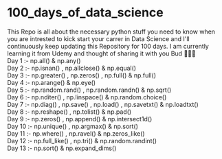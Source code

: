 # 100_days_of_data_science

This Repo is all about the necessary python stuff you need to know when you are intrested to kick start your carrer in Data Science and I'll continuously keep updating this Repository for 100 days.
I am currently learning it from Udemy and thought of sharing it with you Bud 🤞🤞🤞
<br>
Day  1 :- np.all() & np.any() <br>
Day  2 :- np.isnan() , np.allclose() & np.equal() <br>
Day  3 :- np.greater() , np.zeros() , np.full() & np.full() <br>
Day  4 :- np.arange() & np.eye() <br>
Day  5 :- np.random.rand() , np.random.randn() & np.sqrt() <br>
Day  6 :- np.nditer() , np.linspace() & np.random.choice() <br>
Day  7 :- np.diag() , np.save() , np.load() , np.savetxt() & np.loadtxt() <br>
Day  8 :- np.reshape() , np.tolist() & np.pad() <br>
Day  9 :- np.zeros() , np.append() & np.intersect1d() <br>
Day 10 :- np.unique() , np.argmax() & np.sort() <br>
Day 11 :- np.where() , np.ravel() & np.zeros_like() <br>
Day 12 :- np.full_like() , np.tri() & np.random.randint()<br>
Day 13 :- np.sort() & np.expand_dims() <br>
